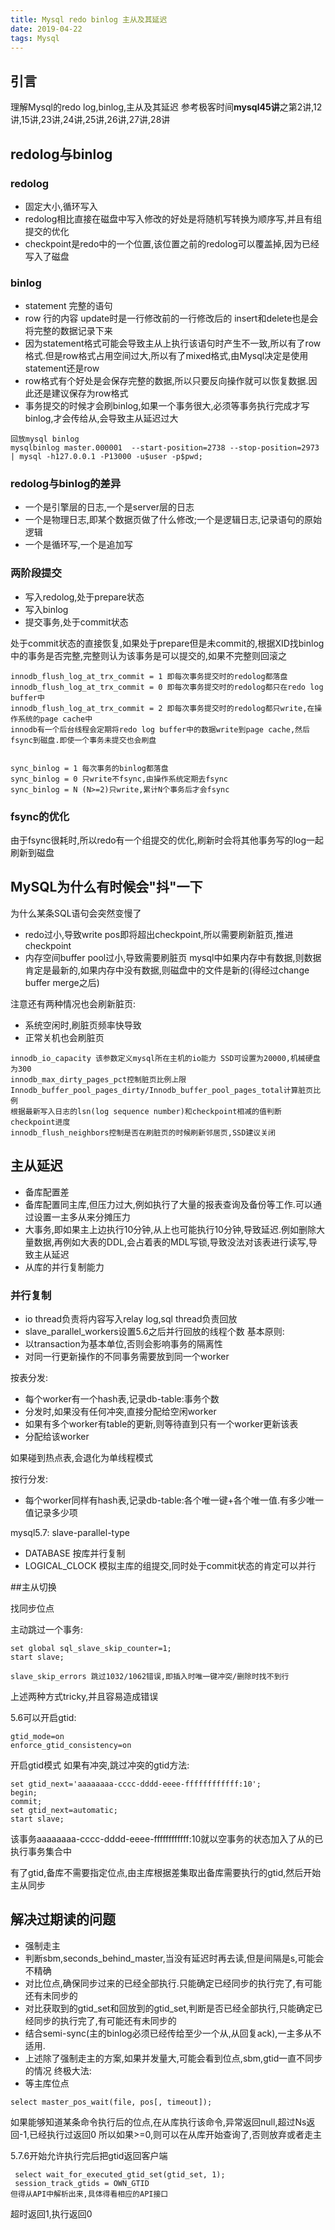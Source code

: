 ```yaml
---
title: Mysql redo binlog 主从及其延迟
date: 2019-04-22 
tags: Mysql
---
```

## 引言
理解Mysql的redo log,binlog,主从及其延迟
参考极客时间**mysql45讲**之第2讲,12讲,15讲,23讲,24讲,25讲,26讲,27讲,28讲

## redolog与binlog

### redolog
* 固定大小,循环写入
* redolog相比直接在磁盘中写入修改的好处是将随机写转换为顺序写,并且有组提交的优化
* checkpoint是redo中的一个位置,该位置之前的redolog可以覆盖掉,因为已经写入了磁盘

### binlog
* statement 完整的语句
* row 行的内容 update时是一行修改前的一行修改后的  insert和delete也是会将完整的数据记录下来
* 因为statement格式可能会导致主从上执行该语句时产生不一致,所以有了row格式.但是row格式占用空间过大,所以有了mixed格式,由Mysql决定是使用statement还是row
* row格式有个好处是会保存完整的数据,所以只要反向操作就可以恢复数据.因此还是建议保存为row格式
* 事务提交的时候才会刷binlog,如果一个事务很大,必须等事务执行完成才写binlog,才会传给从,会导致主从延迟过大
```
回放mysql binlog
mysqlbinlog master.000001  --start-position=2738 --stop-position=2973 | mysql -h127.0.0.1 -P13000 -u$user -p$pwd;
```

### redolog与binlog的差异

* 一个是引擎层的日志,一个是server层的日志
* 一个是物理日志,即某个数据页做了什么修改;一个是逻辑日志,记录语句的原始逻辑
* 一个是循环写,一个是追加写

### 两阶段提交
* 写入redolog,处于prepare状态
* 写入binlog
* 提交事务,处于commit状态

处于commit状态的直接恢复,如果处于prepare但是未commit的,根据XID找binlog中的事务是否完整,完整则认为该事务是可以提交的,如果不完整则回滚之
```
innodb_flush_log_at_trx_commit = 1 即每次事务提交时的redolog都落盘
innodb_flush_log_at_trx_commit = 0 即每次事务提交时的redolog都只在redo log buffer中
innodb_flush_log_at_trx_commit = 2 即每次事务提交时的redolog都只write,在操作系统的page cache中
innodb有一个后台线程会定期将redo log buffer中的数据write到page cache,然后fsync到磁盘.即使一个事务未提交也会刷盘


sync_binlog = 1 每次事务的binlog都落盘
sync_binlog = 0 只write不fsync,由操作系统定期去fsync
sync_binlog = N (N>=2)只write,累计N个事务后才会fsync
```
### fsync的优化
由于fsync很耗时,所以redo有一个组提交的优化,刷新时会将其他事务写的log一起刷新到磁盘


## MySQL为什么有时候会"抖"一下

为什么某条SQL语句会突然变慢了
* redo过小,导致write pos即将超出checkpoint,所以需要刷新脏页,推进checkpoint
* 内存空间buffer pool过小,导致需要刷脏页 
  mysql中如果内存中有数据,则数据肯定是最新的,如果内存中没有数据,则磁盘中的文件是新的(得经过change buffer merge之后)

注意还有两种情况也会刷新脏页:
* 系统空闲时,刷脏页频率快导致
* 正常关机也会刷脏页

```
innodb_io_capacity 该参数定义mysql所在主机的io能力 SSD可设置为20000,机械硬盘为300
innodb_max_dirty_pages_pct控制脏页比例上限
Innodb_buffer_pool_pages_dirty/Innodb_buffer_pool_pages_total计算脏页比例
根据最新写入日志的lsn(log sequence number)和checkpoint相减的值判断checkpoint进度
innodb_flush_neighbors控制是否在刷脏页的时候刷新邻居页,SSD建议关闭
```

## 主从延迟
* 备库配置差
* 备库配置同主库,但压力过大,例如执行了大量的报表查询及备份等工作.可以通过设置一主多从来分摊压力
* 大事务,即如果主上边执行10分钟,从上也可能执行10分钟,导致延迟.例如删除大量数据,再例如大表的DDL,会占着表的MDL写锁,导致没法对该表进行读写,导致主从延迟
* 从库的并行复制能力

### 并行复制
* io thread负责将内容写入relay log,sql thread负责回放
* slave_parallel_workers设置5.6之后并行回放的线程个数
基本原则:
* 以transaction为基本单位,否则会影响事务的隔离性
* 对同一行更新操作的不同事务需要放到同一个worker

按表分发:
* 每个worker有一个hash表,记录db-table:事务个数
* 分发时,如果没有任何冲突,直接分配给空闲worker
* 如果有多个worker有table的更新,则等待直到只有一个worker更新该表
* 分配给该worker

如果碰到热点表,会退化为单线程模式

按行分发:
* 每个worker同样有hash表,记录db-table:各个唯一键+各个唯一值.有多少唯一值记录多少项


mysql5.7:
slave-parallel-type
* DATABASE 按库并行复制
* LOGICAL_CLOCK 模拟主库的组提交,同时处于commit状态的肯定可以并行

##主从切换

找同步位点

主动跳过一个事务:
```
set global sql_slave_skip_counter=1;
start slave;

```
```
slave_skip_errors 跳过1032/1062错误,即插入时唯一键冲突/删除时找不到行
```
上述两种方式tricky,并且容易造成错误

5.6可以开启gtid:
```
gtid_mode=on
enforce_gtid_consistency=on
```
开启gtid模式
如果有冲突,跳过冲突的gtid方法:
```
set gtid_next='aaaaaaaa-cccc-dddd-eeee-ffffffffffff:10';
begin;
commit;
set gtid_next=automatic;
start slave;
```
该事务aaaaaaaa-cccc-dddd-eeee-ffffffffffff:10就以空事务的状态加入了从的已执行事务集合中

有了gtid,备库不需要指定位点,由主库根据差集取出备库需要执行的gtid,然后开始主从同步

## 解决过期读的问题

* 强制走主
* 判断sbm,seconds_behind_master,当没有延迟时再去读,但是间隔是s,可能会不精确
* 对比位点,确保同步过来的已经全部执行.只能确定已经同步的执行完了,有可能还有未同步的
* 对比获取到的gtid_set和回放到的gtid_set,判断是否已经全部执行,只能确定已经同步的执行完了,有可能还有未同步的
* 结合semi-sync(主的binlog必须已经传给至少一个从,从回复ack),一主多从不适用.
* 上述除了强制走主的方案,如果并发量大,可能会看到位点,sbm,gtid一直不同步的情况
终极大法:
* 等主库位点
```
select master_pos_wait(file, pos[, timeout]);
```
如果能够知道某条命令执行后的位点,在从库执行该命令,异常返回null,超过Ns返回-1,已经执行过返回0
所以如果>=0,则可以在从库开始查询了,否则放弃或者走主

5.7.6开始允许执行完后把gtid返回客户端
```
 select wait_for_executed_gtid_set(gtid_set, 1);
 session_track_gtids = OWN_GTID
但得从API中解析出来,具体得看相应的API接口
```
超时返回1,执行返回0










